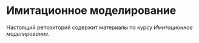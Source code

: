 # Имитационное моделирование

Настоящий репозиторий содержит материалы по курсу *Имитационное моделирование*.
